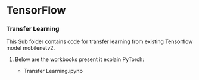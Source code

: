 # TensorFlow

### Transfer Learning

This Sub folder contains code for transfer learning from existing Tensorflow model mobilenetv2.

1. Below are the workbooks present it explain PyTorch:

    - Transfer Learning.ipynb
